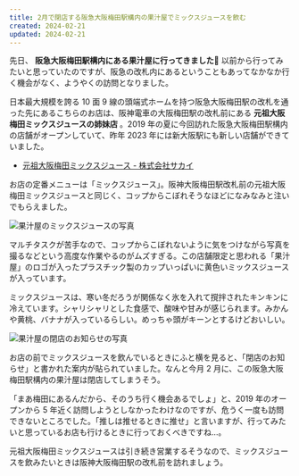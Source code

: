 ```yaml
---
title: 2月で閉店する阪急大阪梅田駅構内の果汁屋でミックスジュースを飲む
created: 2024-02-21
updated: 2024-02-21
---
```


先日、 **阪急大阪梅田駅構内にある果汁屋に行ってきました🥤** 以前から行ってみたいと思っていたのですが、阪急の改札内にあるということもあってなかなか行く機会がなく、ようやくの訪問となりました。

日本最大規模を誇る 10 面 9 線の頭端式ホームを持つ阪急大阪梅田駅の改札を通った先にあるこちらのお店は、阪神電車の大阪梅田駅の改札前にある **元祖大阪梅田ミックスジュースの姉妹店** 。2019 年の夏に今回訪れた阪急大阪梅田駅構内の店舗がオープンしていて、昨年 2023 年には新大阪駅にも新しい店舗ができていました。

- [元祖大阪梅田ミックスジュース - 株式会社サカイ](https://ai-sakai.com/brands/juice/)

お店の定番メニューは「ミックスジュース」。阪神大阪梅田駅改札前の元祖大阪梅田ミックスジュースと同じく、コップからこぼれそうなほどになみなみと注いでもらえました。

![果汁屋のミックスジュースの写真](ff05ddd3-4111-45eb-6d93-ab6a2290a500)

マルチタスクが苦手なので、コップからこぼれないように気をつけながら写真を撮るなどという高度な作業やるのがムズすぎる。この店舗限定と思われる「果汁屋」のロゴが入ったプラスチック製のカップいっぱいに黄色いミックスジュースが入っています。

ミックスジュースは、寒い冬だろうが関係なく氷を入れて撹拌されたキンキンに冷えています。シャリシャリとした食感で、酸味や甘みが感じられます。みかんや黄桃、バナナが入っているらしい。めっちゃ頭がキーンとするけどおいしい。

![果汁屋の閉店のお知らせの写真](12e1216d-1333-4574-a0f2-5a34567bdc00)

お店の前でミックスジュースを飲んでいるときにふと横を見ると、「閉店のお知らせ」と書かれた案内が貼られていました。なんと今月 2 月に、この阪急大阪梅田駅構内の果汁屋は閉店してしまうそう。

「まあ梅田にあるんだから、そのうち行く機会あるでしょ」と、2019 年のオープンから 5 年近く訪問しようとしなかったわけなのですが、危うく一度も訪問できないところでした。「推しは推せるときに推せ」と言いますが、行ってみたいと思っているお店も行けるときに行っておくべきですね…。

元祖大阪梅田ミックスジュースは引き続き営業するそうなので、ミックスジュースを飲みたいときは阪神大阪梅田駅の改札前を訪れましょう。
